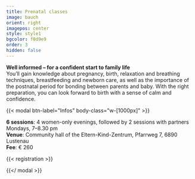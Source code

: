 ```yaml
---
title: Prenatal classes
image: bauch
orient: right
imagepos: center
style: style1
bgcolor: f0d9e9
order: 3
hidden: false
---
```

**Well informed – for a confident start to family life**\
You’ll gain knowledge about pregnancy, birth, relaxation and breathing techniques,
breastfeeding and newborn care, as well as the importance of the postnatal period for
bonding between parents and baby. With the right preparation, you can look forward to birth
with a sense of calm and confidence.

{{< modal btn-label="Infos" body-class="w-\[1000px]" >}}

**6 sessions**: 4 women-only evenings, followed by 2 sessions with partners  
Mondays, 7–8.30 pm  
**Venue**: Community hall of the Eltern-Kind-Zentrum, Pfarrweg 7, 6890 Lustenau  
**Fee**: € 260  

{{< registration >}}

{{</ modal >}}
